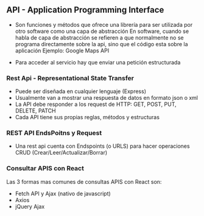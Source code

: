 ## API - Application Programming Interface
- Son funciones y métodos que ofrece una librería para ser utilizada por otro software como una capa de abstracción
En software, cuando se habla de capa de abstracción se refieren a que normalmente no se programa directamente sobre la api, sino que el código esta sobre la aplicación
Ejemplo: Google Maps API

- Para acceder al servicio hay que enviar una petición estructurada


### Rest Api - Representational State Transfer
- Puede ser diseñada en cualquier lenguaje (Express)
- Usualmente van a mostrar una respuesta de datos en formato json o xml
- La API debe responder a los request de HTTP: GET, POST, PUT, DELETE, PATCH
- Cada API tiene sus propias reglas, métodos y estructuras

### REST API EndsPoitns y Request
- Una rest api cuenta con Endspoints (o URLS) para hacer operaciones CRUD (Crear/Leer/Actualizar/Borrar)

### Consultar APIS con React
Las 3 formas mas comunes de consultas APIS con React son:
* Fetch API y Ajax (nativo de javascript)
* Axios
* jQuery Ajax
